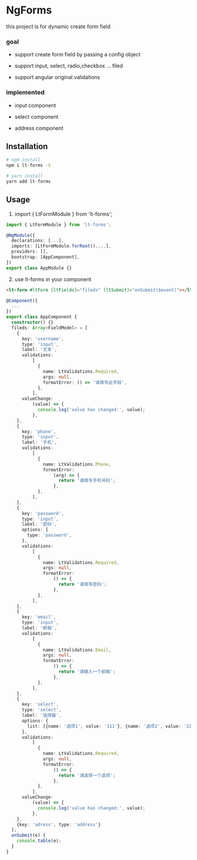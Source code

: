 # NgForms

this project is for dynamic create form field

### goal

- support create form field by passing a config object

- support input, select, radio,checkbox ... filed

- support angular original validations

### implemented

- input component

- select component

- address component

## Installation

```bash
# npm install
npm i lt-forms -S

# yarn install
yarn add lt-forms
```

## Usage

1. import { LtFormModule } from 'lt-forms';

```typescript
import { LtFormModule } from 'lt-forms';

@NgModule({
  declarations: [...],
  imports: [LtFormModule.forRoot(),...],
  providers: [],
  bootstrap: [AppComponent],
})
export class AppModule {}
```

2. use lt-forms in your component

```html
<lt-form #ltForm [ltFields]="fileds" (ltSubmit)="onSubmit($event)"></lt-form>
```

```typescript
@Component({
  ...
})
export class AppComponent {
  constructor() {}
  fileds: Array<FieldModel> = [
    {
      key: 'username',
      type: 'input',
      label: '文本',
      validations:
          [
            {
              name: LtValidations.Required,
              args: null,
              formatError: () => '请填写此字段',
            },
          ],
      valueChange:
          (value) => {
            console.log('value has changed:', value);
          },
    },
    {
      key: 'phone',
      type: 'input',
      label: '手机',
      validations:
          [
            {
              name: LtValidations.Phone,
              formatError:
                  (arg) => {
                    return '请填写手机号码';
                  },
            },
          ],
    },
    {
      key: 'password',
      type: 'input',
      label: '密码',
      options: {
        type: 'password',
      },
      validations:
          [
            {
              name: LtValidations.Required,
              args: null,
              formatError:
                  () => {
                    return '请填写密码';
                  },
            },
          ],
    },
    {
      key: 'email',
      type: 'input',
      label: '邮箱',
      validations:
          [
            {
              name: LtValidations.Email,
              args: null,
              formatError:
                  () => {
                    return '请输入一个邮箱';
                  },
            },
          ],
    },
    {
      key: 'select',
      type: 'select',
      label: '选择器',
      options: {
        list: [{name: '选项1', value: '111'}, {name: '选项2', value: '222'}],
      },
      validations:
          [
            {
              name: LtValidations.Required,
              args: null,
              formatError:
                  () => {
                    return '请选择一个选项';
                  },
            },
          ],
      valueChange:
          (value) => {
            console.log('value has changed:', value);
          },
    },
    {key: 'adress', type: 'address'}
  ];
  onSubmit(e) {
    console.table(e);
  }
}
```
